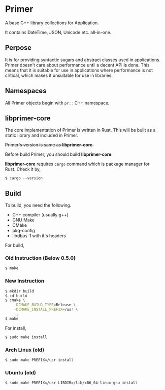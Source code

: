 Primer
========

A base C++ library collections for Application.

It contains DateTime, JSON, Unicode etc. all-in-one.

Perpose
-------

It is for providing syntactic sugars and abstract classes used in
applications. Primer doesn't care about performance until a
decent API is done.
This means that it is suitable for use in applications where
performance is not critical, which makes it unsuitable for use
in libraries.

Namespaces
----------

All Primer objects begin with `pr::` C++ namespace.

libprimer-core
--------------

The core implementation of Primer is written in Rust. This will be
built as a static library and included in Primer.

~~Primer's version is same as **libprimer-core**.~~

Before build Primer, you should build **libprimer-core**.

**libprimer-core** requires `cargo` command which is package manager for Rust.
Check it by,

```
$ cargo --version
```

Build
-----

To build, you need the following.

- C++ compiler (usually g++)
- GNU Make
- CMake
- pkg-config
- libdbus-1 with it's headers

For build,

### Old Instruction (Below 0.5.0)

```sh
$ make
```

### New Instruction

```sh
$ mkdir build
$ cd build
$ cmake \
    -DCMAKE_BUILD_TYPE=Release \
    -DCMAKE_INSTALL_PREFIX=/usr \
    ..
$ make
```

For install,

```sh
$ sudo make install
```

### Arch Linux (old)

```sh
$ sudo make PREFIX=/usr install
```

### Ubuntu (old)

```sh
$ sudo make PREFIX=/usr LIBDIR=/lib/x86_64-linux-gnu install
```

